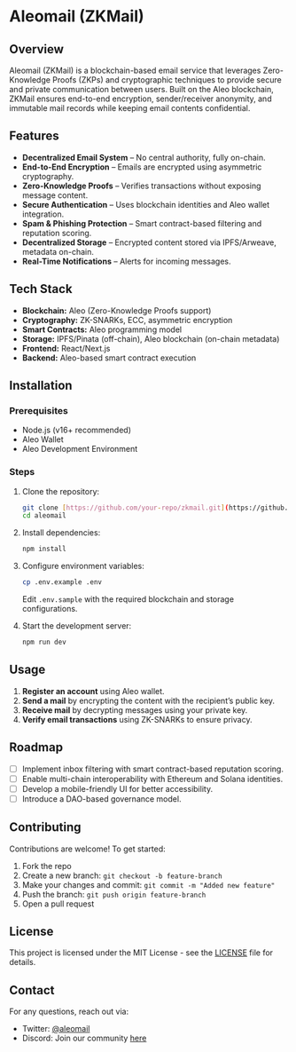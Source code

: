 # Aleomail (ZKMail)

## Overview
Aleomail (ZKMail) is a blockchain-based email service that leverages Zero-Knowledge Proofs (ZKPs) and cryptographic techniques to provide secure and private communication between users. Built on the Aleo blockchain, ZKMail ensures end-to-end encryption, sender/receiver anonymity, and immutable mail records while keeping email contents confidential.

## Features
- **Decentralized Email System** – No central authority, fully on-chain.
- **End-to-End Encryption** – Emails are encrypted using asymmetric cryptography.
- **Zero-Knowledge Proofs** – Verifies transactions without exposing message content.
- **Secure Authentication** – Uses blockchain identities and Aleo wallet integration.
- **Spam & Phishing Protection** – Smart contract-based filtering and reputation scoring.
- **Decentralized Storage** – Encrypted content stored via IPFS/Arweave, metadata on-chain.
- **Real-Time Notifications** – Alerts for incoming messages.

## Tech Stack
- **Blockchain:** Aleo (Zero-Knowledge Proofs support)
- **Cryptography:** ZK-SNARKs, ECC, asymmetric encryption
- **Smart Contracts:** Aleo programming model
- **Storage:** IPFS/Pinata (off-chain), Aleo blockchain (on-chain metadata)
- **Frontend:** React/Next.js
- **Backend:** Aleo-based smart contract execution

## Installation
### Prerequisites
- Node.js (v16+ recommended)
- Aleo Wallet
- Aleo Development Environment


### Steps
1. Clone the repository:
   ```sh
   git clone [https://github.com/your-repo/zkmail.git](https://github.com/Minimask-lap/aleomail)
   cd aleomail
   ```
2. Install dependencies:
   ```sh
   npm install
   ```
3. Configure environment variables:
   ```sh
   cp .env.example .env
   ```
   Edit `.env.sample` with the required blockchain and storage configurations.

4. Start the development server:
   ```sh
   npm run dev
   ```

## Usage
1. **Register an account** using Aleo wallet.
2. **Send a mail** by encrypting the content with the recipient’s public key.
3. **Receive mail** by decrypting messages using your private key.
4. **Verify email transactions** using ZK-SNARKs to ensure privacy.

## Roadmap
- [ ] Implement inbox filtering with smart contract-based reputation scoring.
- [ ] Enable multi-chain interoperability with Ethereum and Solana identities.
- [ ] Develop a mobile-friendly UI for better accessibility.
- [ ] Introduce a DAO-based governance model.

## Contributing
Contributions are welcome! To get started:
1. Fork the repo
2. Create a new branch: `git checkout -b feature-branch`
3. Make your changes and commit: `git commit -m "Added new feature"`
4. Push the branch: `git push origin feature-branch`
5. Open a pull request

## License
This project is licensed under the MIT License - see the [LICENSE](LICENSE) file for details.

## Contact
For any questions, reach out via:
- Twitter: [@aleomail](https://x.com/aleomail)
- Discord: Join our community [here](https://discord.gg/aSEG7Dru)


